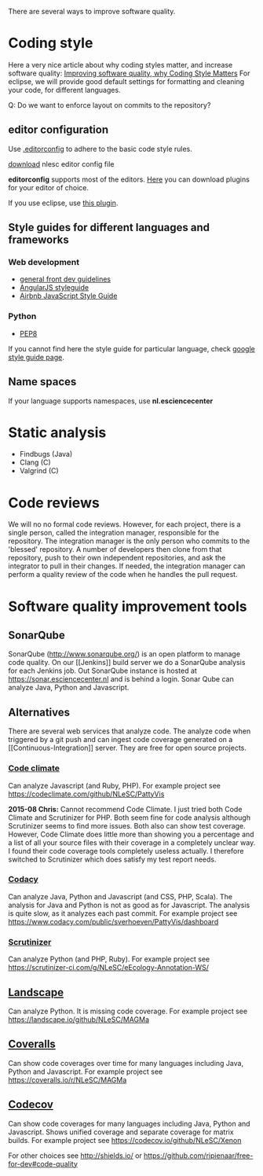 There are several ways to improve software quality.

# Coding style
Here a very nice article about why coding styles matter, and increase software quality:
[Improving software quality, why Coding Style Matters](http://coding.smashingmagazine.com/2012/10/25/why-coding-style-matters/)
For eclipse, we will provide good default settings for formatting and cleaning your code, for different languages.

Q: Do we want to enforce layout on commits to the repository?

## editor configuration
Use [.editorconfig](http://editorconfig.org/) to adhere to the basic code style
rules.

[download](https://github.com/NLeSC/wiki/wiki/attachments/.editorconfig) nlesc editor config file

**editorconfig**  supports most of the editors. [Here](http://editorconfig.org/)
you can download plugins for your editor of choice.

If you use eclipse, use [this plugin](https://github.com/ncjones/editorconfig-eclipse).

## Style guides for different languages and frameworks

### Web development
* [general front dev guidelines](https://github.com/bendc/frontend-guidelines)
* [AngularJS styleguide](https://github.com/johnpapa/angular-styleguide)
* [Airbnb JavaScript Style Guide](https://github.com/airbnb/javascript)

### Python
* [PEP8](https://www.python.org/dev/peps/pep-0008/)

If you cannot find here the style guide for particular language, check [google style guide page](https://code.google.com/p/google-styleguide/).

## Name spaces
If your language supports namespaces, use **nl.esciencecenter**

# Static analysis
* Findbugs (Java)
* Clang (C)
* Valgrind (C)

# Code reviews

We will no no formal code reviews. However, for each project, there is a single person, called the integration manager, responsible for the repository. The integration manager is the only person who commits to the 'blessed' repository. A number of developers then clone from that repository, push to their own independent repositories, and ask the integrator to pull in their changes. If needed, the integration manager can perform a quality review of the code when he handles the pull request.

# Software quality improvement tools

## SonarQube

SonarQube (http://www.sonarqube.org/) is an open platform to manage code quality.
On our [[Jenkins]] build server we do a SonarQube analysis for each Jenkins job. Out SonarQube instance is hosted at https://sonar.esciencecenter.nl and is behind a login.
Sonar Qube can analyze Java, Python and Javascript.

## Alternatives
There are several web services that analyze code. The analyze code when triggered by a git push and can ingest code coverage generated on a [[Continuous-Integration]] server. They are free for open source projects.

### [Code climate](https://codeclimate.com)
Can analyze Javascript (and Ruby, PHP).
For example project see https://codeclimate.com/github/NLeSC/PattyVis

**2015-08 Chris:** Cannot recommend Code Climate. I just tried both Code Climate and Scrutinizer for PHP. Both seem fine for code analysis although Scrutinizer seems to find more issues. Both also can show test coverage. However, Code Climate does little more than showing you a percentage and a list of all your source files with their coverage in a completely unclear way. I found their code coverage tools completely useless actually. I therefore switched to Scrutinizer which does satisfy my test report needs. 

### [Codacy](https://www.codacy.com)
Can analyze Java, Python and Javascript (and CSS, PHP, Scala).
The analysis for Java and Python is not as good as for Javascript.
The analysis is quite slow, as it analyzes each past commit.
For example project see https://www.codacy.com/public/sverhoeven/PattyVis/dashboard

### [Scrutinizer](https://scrutinizer-ci.com/)
Can analyze Python (and PHP, Ruby).
For example project see https://scrutinizer-ci.com/g/NLeSC/eEcology-Annotation-WS/

## [Landscape](https://landscape.io)
Can analyze Python. It is missing code coverage.
For example project see https://landscape.io/github/NLeSC/MAGMa

## [Coveralls](https://coveralls.io)
Can show code coverages over time for many languages including Java, Python and Javascript.
For example project see https://coveralls.io/r/NLeSC/MAGMa

## [Codecov](https://codecov.io)
Can show code coverages for many languages including Java, Python and Javascript.
Shows unified coverage and separate coverage for matrix builds.
For example project see https://codecov.io/github/NLeSC/Xenon

For other choices see http://shields.io/ or https://github.com/ripienaar/free-for-dev#code-quality